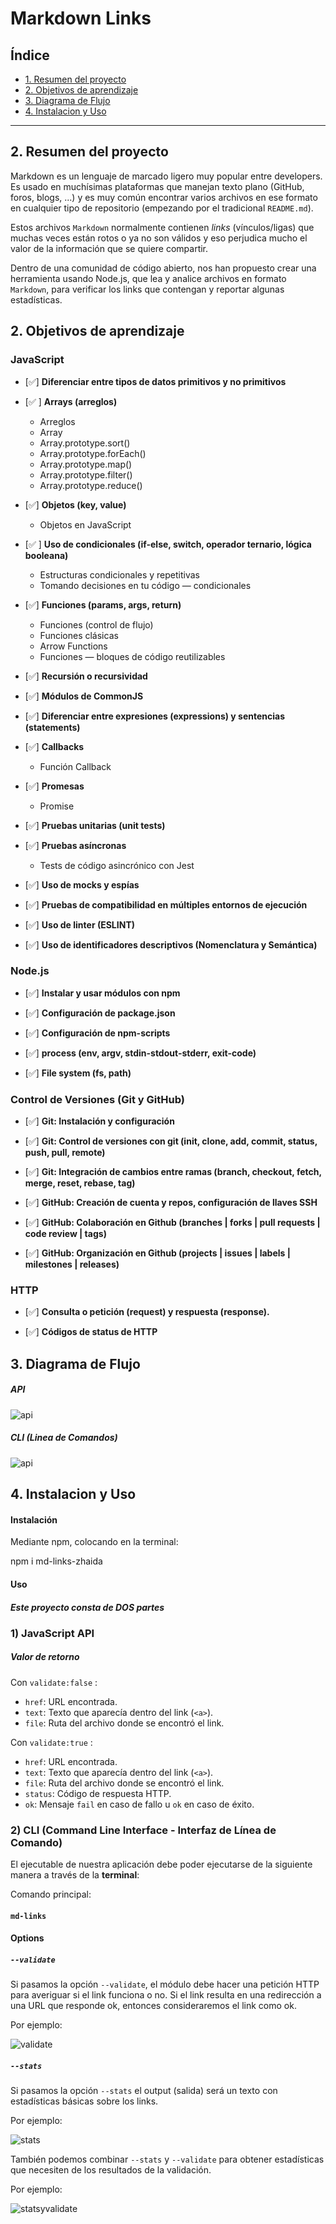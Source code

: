# Markdown Links

## Índice

* [1. Resumen del proyecto](#2-resumen-del-proyecto)
* [2. Objetivos de aprendizaje](#2-objetivos-de-aprendizaje)
* [3. Diagrama de Flujo](#3-diagrama-de-flujo)
* [4. Instalacion y Uso](#4-instalacion-y-uso)


***

## 2. Resumen del proyecto

Markdown es un lenguaje de marcado
ligero muy popular entre developers. Es usado en muchísimas plataformas que
manejan texto plano (GitHub, foros, blogs, ...) y es muy común
encontrar varios archivos en ese formato en cualquier tipo de repositorio
(empezando por el tradicional `README.md`).

Estos archivos `Markdown` normalmente contienen _links_ (vínculos/ligas) que
muchas veces están rotos o ya no son válidos y eso perjudica mucho el valor de
la información que se quiere compartir. 

Dentro de una comunidad de código abierto, nos han propuesto crear una
herramienta usando Node.js, que lea y analice archivos
en formato `Markdown`, para verificar los links que contengan y reportar
algunas estadísticas.

## 2. Objetivos de aprendizaje

### JavaScript

- [✅] **Diferenciar entre tipos de datos primitivos y no primitivos**

- [✅ ] **Arrays (arreglos)**


  * Arreglos
  * Array
  * Array.prototype.sort()
  * Array.prototype.forEach()
  * Array.prototype.map()
  * Array.prototype.filter()
  * Array.prototype.reduce() 


- [✅] **Objetos (key, value)**


  * Objetos en JavaScript



- [✅ ] **Uso de condicionales (if-else, switch, operador ternario, lógica booleana)**


  * Estructuras condicionales y repetitivas
  * Tomando decisiones en tu código — condicionales

- [✅] **Funciones (params, args, return)**


  * Funciones (control de flujo)
  * Funciones clásicas
  * Arrow Functions
  * Funciones — bloques de código reutilizables

- [✅] **Recursión o recursividad**

- [✅] **Módulos de CommonJS**



- [✅] **Diferenciar entre expresiones (expressions) y sentencias (statements)**

- [✅] **Callbacks**


  * Función Callback 

- [✅] **Promesas**


  * Promise
 

- [✅] **Pruebas unitarias (unit tests)**


- [✅] **Pruebas asíncronas**


  * Tests de código asincrónico con Jest

- [✅] **Uso de mocks y espías**

  
- [✅] **Pruebas de compatibilidad en múltiples entornos de ejecución**

- [✅] **Uso de linter (ESLINT)**

- [✅] **Uso de identificadores descriptivos (Nomenclatura y Semántica)**

### Node.js

- [✅] **Instalar y usar módulos con npm**

- [✅] **Configuración de package.json**

- [✅] **Configuración de npm-scripts**

- [✅] **process (env, argv, stdin-stdout-stderr, exit-code)**

- [✅] **File system (fs, path)**

### Control de Versiones (Git y GitHub)

- [✅] **Git: Instalación y configuración**

- [✅] **Git: Control de versiones con git (init, clone, add, commit, status, push, pull, remote)**

- [✅] **Git: Integración de cambios entre ramas (branch, checkout, fetch, merge, reset, rebase, tag)**

- [✅] **GitHub: Creación de cuenta y repos, configuración de llaves SSH**

- [✅] **GitHub: Colaboración en Github (branches | forks | pull requests | code review | tags)**

- [✅] **GitHub: Organización en Github (projects | issues | labels | milestones | releases)**

### HTTP

- [✅] **Consulta o petición (request) y respuesta (response).**



- [✅] **Códigos de status de HTTP**




## 3. Diagrama de Flujo

##### API
![api](/Imagenes/api.png)

##### CLI (Linea de Comandos)
![api](/Imagenes/cli.png)


## 4. Instalacion y Uso

#### Instalación
Mediante npm, colocando en la terminal:

npm i md-links-zhaida

#### Uso

##### Este proyecto consta de DOS partes

### 1) JavaScript API

##### Valor de retorno

Con `validate:false` :

* `href`: URL encontrada.
* `text`: Texto que aparecía dentro del link (`<a>`).
* `file`: Ruta del archivo donde se encontró el link.

Con `validate:true` :

* `href`: URL encontrada.
* `text`: Texto que aparecía dentro del link (`<a>`).
* `file`: Ruta del archivo donde se encontró el link.
* `status`: Código de respuesta HTTP.
* `ok`: Mensaje `fail` en caso de fallo u `ok` en caso de éxito.

### 2) CLI (Command Line Interface - Interfaz de Línea de Comando)

El ejecutable de nuestra aplicación debe poder ejecutarse de la siguiente
manera a través de la **terminal**:

Comando principal:
#### `md-links`


#### Options

##### `--validate`

Si pasamos la opción `--validate`, el módulo debe hacer una petición HTTP para
averiguar si el link funciona o no. Si el link resulta en una redirección a una
URL que responde ok, entonces consideraremos el link como ok.

Por ejemplo:

![validate](/Imagenes/--validate.png)

##### `--stats`

Si pasamos la opción `--stats` el output (salida) será un texto con estadísticas
básicas sobre los links.

Por ejemplo:

![stats](/Imagenes/--stats.png)

También podemos combinar `--stats` y `--validate` para obtener estadísticas que
necesiten de los resultados de la validación.

Por ejemplo:

![statsyvalidate](/Imagenes/--validate%20--stats.png)




